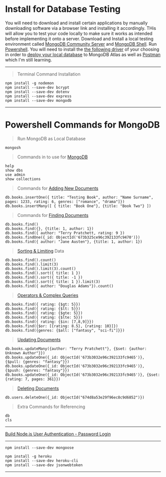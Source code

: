 # Install for Database Testing

You will need to download and install certain applications by manually downloading software via a browser link and installing it accordingly. THis will allow you to test your code locally to make sure it works as intended before implementing it onto a server. Download and Install a local testing environment called [MongoDB Community Server](https://www.mongodb.com/try/download/community) and [MongoDB Shell](https://www.mongodb.com/try/download/shell). Run [Powershell](https://en.wikipedia.org/wiki/PowerShell). You will need to install the [the following driver](https://www.mongodb.com/docs/drivers/) of your choosing in order to [deploy your local database](https://www.youtube.com/watch?v=a3H9rIj07sk) to MongoDB Atlas as well as [Postman](https://www.postman.com/) which I'm still learning.

---

> Terminal Command Installation

    npm install -g nodemon
    npm install --save-dev bcrypt
    npm install --save-dev dotenv
    npm install --save-dev express
    npm install --save-dev mongodb

---

# Powershell Commands for MongoDB

> Run MongoDB as Local Database

    mongosh

> Commands in to use for [MongoDB](https://www.youtube.com/watch?v=jR49YGYXdxc)

    help
    show dbs
    use admin
    show collections

> Commands for [Adding New Documents](https://www.youtube.com/watch?v=g3Z0Av9yRSs)

    db.books.insertOne({ title: "Testing Book", author: "Name Surname", pages: 1233, rating: 6, genres: ["romance", "drama"]})
    db.books.insertMany([ { title: "Book One"}, {title: "Book Two"} ])

> Commands for [Finding Documents](https://www.youtube.com/watch?v=FLl9m4XwbqQ)

    db.books.find()
    db.books.find({}, {title: 1, author: 1})
    db.books.find({ author: "Terry Pratchett, rating: 9 })
    db.books.findOne({_id: ObjectId('673b325ce96c392133fc9470')})
    db.books.find({ author: "Jane Austen"}, {title: 1, author: 1})

> [Sorting & Limiting](https://www.youtube.com/watch?v=vI4GdN5wBTQ) Data

    db.books.find().count()
    db.books.find().limit(3)
    db.books.find().limit(3).count()
    db.books.find().sort({ title: 1 })
    db.books.find().sort({ title: -1 })
    db.books.find().sort({ title: 1 }).limit(3)
    db.books.find({ author: "Douglas Adams"}).count()

> [Operators & Complex Queries](https://www.youtube.com/watch?v=NRKGZdJTf48)

    db.books.find({ rating: {$gt: 5}})
    db.books.find({ rating: {$lt: 5}})
    db.books.find({ rating: {$gte: 5}})
    db.books.find({ rating: {$lte: 5}})
    db.books.find({ rating: {$in: [7,8,9]}})
    db.books.find({$or: [{rating: 8.5}, {rating: 10}]})
    db.books.find({genres: {$all: ["fantasy", "sci-fi"]}})

> [Updating Documents](https://www.youtube.com/watch?v=s8YG0GvQInY)

    db.books.updateMany({author: "Terry Pratchett"}, {$set: {author: Unknown Author"}})
    db.books.updateOne({_id: ObjectId('673b3032e96c392133fc9465')}, {$pull: {genres: "fantasy"}})
    db.books.updateOne({_id: ObjectId('673b3032e96c392133fc9465')}, {$push: {genres: "fantasy"}})
    db.books.updateOne({_id: ObjectId('673b3032e96c392133fc9465')}, {$set: {rating: 7, pages: 361}})

> [Deleting Documents](https://www.youtube.com/watch?v=hq7gGo-1CgM)

    db.users.deleteOne({_id: ObjectId("674d8a53e29f96ec8c9d6852")})

> Extra Commands for Referencing

    db
    cls

---

[Build Node.js User Authentication - Password Login](https://www.youtube.com/watch?v=Ud5xKCYQTjM)

---

    npm install --save-dev mongoose

    npm install -g heroku
    npm install --save-dev heroku-cli
    npm install --save-dev jsonwebtoken

---
